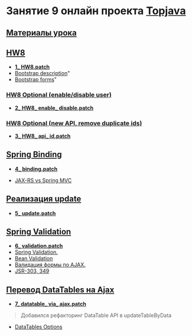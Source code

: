 # Занятие 9 онлайн проекта <a href="https://github.com/JavaWebinar/topjava04">Topjava</a>

## <a href="https://drive.google.com/open?id=0B9Ye2auQ_NsFflQ1MVc0UmM4VWM2Wi1hTS0zVjRFWW5rQVZEdU5CVDN5dGJaMVNtVXdEU00">Материалы урока</a>

##  <a href="https://drive.google.com/open?id=0B9Ye2auQ_NsFb0JKbElkT000amM">HW8</a>
-  **<a href="https://drive.google.com/open?id=0B9Ye2auQ_NsFR3I5UjFGYTRYdTA">1_ HW8.patch</a>**
- <a href="http://getbootstrap.com/css/#description">Bootstrap description</a>"
- <a href="http://getbootstrap.com/css/#forms">Bootstrap forms</a>"

###  <a href="https://drive.google.com/open?id=0B9Ye2auQ_NsFV0VKY2FGbndGMTQ">HW8 Optional (enable/disable user)</a>
-  **<a href="https://drive.google.com/open?id=0B9Ye2auQ_NsFT0M1LTR0WUV5cTQ">2_ HW8_ enable_ disable.patch</a>**

###  <a href="https://drive.google.com/open?id=0B9Ye2auQ_NsFMFJGLV9SaFBpQVE">HW8 Optional (new API, remove duplicate ids)</a>
-  **<a href="https://drive.google.com/open?id=0B9Ye2auQ_NsFNFpnNmJJS2Y4RjA">3_ HW8_ api_ id.patch</a>**

##  <a href="https://drive.google.com/open?id=0B9Ye2auQ_NsFYlRkc2NGRGVydk0">Spring Binding</a>
-  **<a href="https://drive.google.com/open?id=0B9Ye2auQ_NsFRVFETmdzTy05bE0">4_ binding.patch</a>**

-  <a href="http://www.infoq.com/articles/springmvc_jsx-rs">JAX-RS vs Spring MVC</a>

##  <a href="https://drive.google.com/open?id=0B9Ye2auQ_NsFd2ZvcS1pSjdMQlU">Реализация update</a>
-  **<a href="https://drive.google.com/open?id=0B9Ye2auQ_NsFMUtaRVBNcHpRUjg">5_ update.patch</a>**

##  <a href="https://drive.google.com/open?id=0B9Ye2auQ_NsFLXp5MTFDMEY5WFE">Spring Validation</a>
-  **<a href="https://drive.google.com/open?id=0B9Ye2auQ_NsFZmtsejMwLVNtSEE">6_ validation.patch</a>**
-  <a href="http://docs.spring.io/spring/docs/current/spring-framework-reference/html/validation.html#validation-beanvalidation">Spring Validation.</a>
-  <a href="http://beanvalidation.org/">Bean Validation</a>
-  <a href="https://spring.io/blog/2012/08/29/integrating-spring-mvc-with-jquery-for-validation-rules">Валидация формы по AJAX.</a>
-  <a href="http://stackoverflow.com/questions/14730329/jpa-2-0-exception-to-use-javax-validation-package-in-jpa-2-0#answer-17142416">JSR-303, 349</a>

##  <a href="https://drive.google.com/open?id=0B9Ye2auQ_NsFcW1qeTVFdS1BdHM">Перевод DataTables на Ajax</a>
-  **<a href="https://drive.google.com/open?id=0B9Ye2auQ_NsFX0ZUQVY3bzU2Rk0">7_ datatable_ via_ ajax.patch</a>**
>  Добавился рефакторинг DataTable API в updateTableByData

-  <a href="http://legacy.datatables.net/usage/options">DataTables Options</a>
